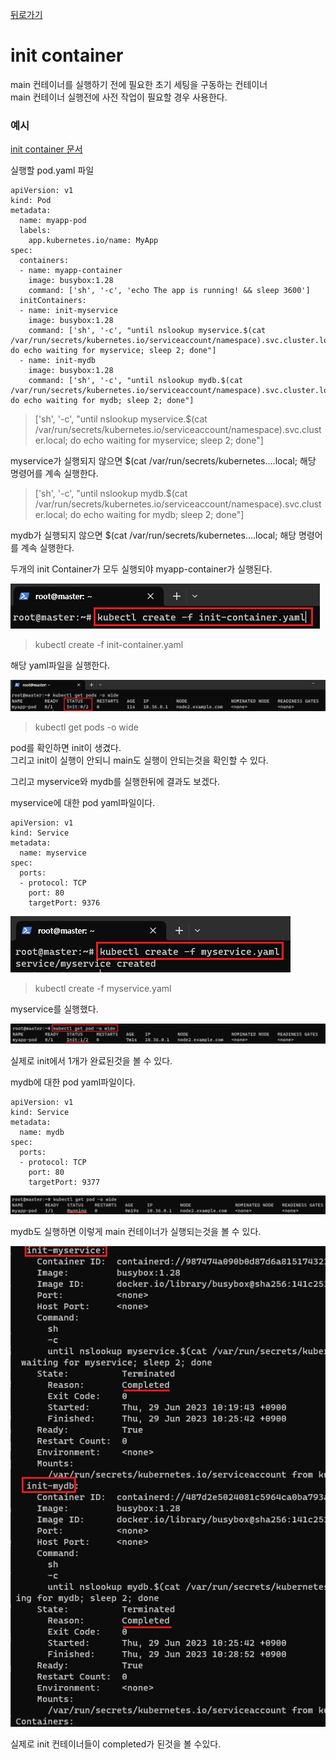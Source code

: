 [뒤로가기](../../README.md)<br>

# init container

main 컨테이너를 실행하기 전에 필요한 초기 세팅을 구동하는 컨테이너<br>
main 컨테이너 실행전에 사전 작업이 필요할 경우 사용한다.<br>

### 예시

[init container 문서](https://kubernetes.io/ko/docs/concepts/workloads/pods/init-containers/)

실행할 pod.yaml 파일

```
apiVersion: v1
kind: Pod
metadata:
  name: myapp-pod
  labels:
    app.kubernetes.io/name: MyApp
spec:
  containers:
  - name: myapp-container
    image: busybox:1.28
    command: ['sh', '-c', 'echo The app is running! && sleep 3600']
  initContainers:
  - name: init-myservice
    image: busybox:1.28
    command: ['sh', '-c', "until nslookup myservice.$(cat /var/run/secrets/kubernetes.io/serviceaccount/namespace).svc.cluster.local; do echo waiting for myservice; sleep 2; done"]
  - name: init-mydb
    image: busybox:1.28
    command: ['sh', '-c', "until nslookup mydb.$(cat /var/run/secrets/kubernetes.io/serviceaccount/namespace).svc.cluster.local; do echo waiting for mydb; sleep 2; done"]
```

> ['sh', '-c', "until nslookup myservice.$(cat /var/run/secrets/kubernetes.io/serviceaccount/namespace).svc.cluster.local; do echo waiting for myservice; sleep 2; done"]

myservice가 실행되지 않으면 $(cat /var/run/secrets/kubernetes....local; 해당 명령어를 계속 실행한다.

> ['sh', '-c', "until nslookup mydb.$(cat /var/run/secrets/kubernetes.io/serviceaccount/namespace).svc.cluster.local; do echo waiting for mydb; sleep 2; done"]

mydb가 실행되지 않으면 $(cat /var/run/secrets/kubernetes....local; 해당 명령어를 계속 실행한다.

두개의 init Container가 모두 실행되야 myapp-container가 실행된다.

![img](../Img/k8s_init_container1.png)

> kubectl create -f init-container.yaml

해당 yaml파일을 실행한다.

![img](../Img/k8s_init_container2.png)

> kubectl get pods -o wide

pod를 확인하면 init이 생겼다.<br>
그리고 init이 실행이 안되니 main도 실행이 안되는것을 확인할 수 있다.<br>

그리고 myservice와 mydb를 실행한뒤에 결과도 보겠다.<br>

myservice에 대한 pod yaml파일이다.

```
apiVersion: v1
kind: Service
metadata:
  name: myservice
spec:
  ports:
  - protocol: TCP
    port: 80
    targetPort: 9376
```

![img](../Img/k8s_init_container3.png)

> kubectl create -f myservice.yaml

myservice를 실행했다.<br>

![img](../Img/k8s_init_container4.png)

실제로 init에서 1개가 완료된것을 볼 수 있다.<br>

mydb에 대한 pod yaml파일이다.

```
apiVersion: v1
kind: Service
metadata:
  name: mydb
spec:
  ports:
  - protocol: TCP
    port: 80
    targetPort: 9377
```

![img](../Img/k8s_init_container5.png)

mydb도 실행하면 이렇게 main 컨테이너가 실행되는것을 볼 수 있다.<br>

![img](../Img/k8s_init_container6.png)

실제로 init 컨테이너들이 completed가 된것을 볼 수있다.<br>

